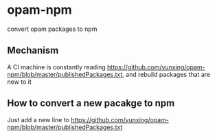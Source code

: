 # opam-npm
convert opam packages to npm

## Mechanism
A CI machine is constantly reading https://github.com/yunxing/opam-npm/blob/master/publishedPackages.txt, and rebuild packages that are new to it

## How to convert a new pacakge to npm
Just add a new line to https://github.com/yunxing/opam-npm/blob/master/publishedPackages.txt
